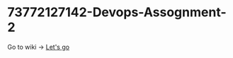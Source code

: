 # 73772127142-Devops-Assognment-2

Go to  wiki -> [Let's go](https://github.com/Ronak-Ronu/73772127142-Devops-Assignment-2/wiki/)
